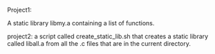 Project1:

A static library libmy.a containing a list of functions.

project2:
a script called create_static_lib.sh that creates a static library called liball.a from all the .c files that are in the current directory.


